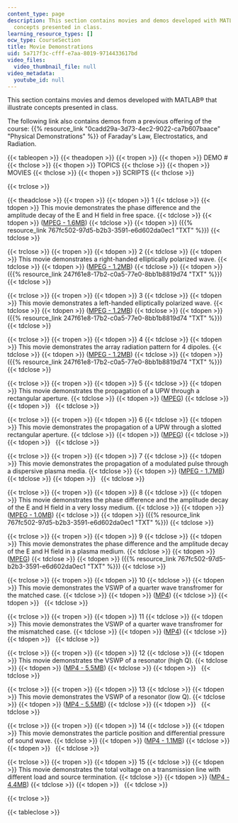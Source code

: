 ```yaml
---
content_type: page
description: This section contains movies and demos developed with MATLAB that illustrate
  concepts presented in class.
learning_resource_types: []
ocw_type: CourseSection
title: Movie Demonstrations
uid: 5a717f3c-cfff-e7aa-8019-9714433617bd
video_files:
  video_thumbnail_file: null
video_metadata:
  youtube_id: null
---
```


This section contains movies and demos developed with MATLAB® that illustrate concepts presented in class.

The following link also contains demos from a previous offering of the course: {{% resource_link "0cadd29a-3d73-4ec2-9022-ca7b607baace" "Physical Demonstrations" %}} of Faraday's Law, Electrostatics, and Radiation.

{{< tableopen >}}
{{< theadopen >}}
{{< tropen >}}
{{< thopen >}}
DEMO #
{{< thclose >}}
{{< thopen >}}
TOPICS
{{< thclose >}}
{{< thopen >}}
MOVIES
{{< thclose >}}
{{< thopen >}}
SCRIPTS
{{< thclose >}}

{{< trclose >}}

{{< theadclose >}}
{{< tropen >}}
{{< tdopen >}}
1
{{< tdclose >}}
{{< tdopen >}}
This movie demonstrates the phase difference and the amplitude decay of the E and H field in free space.
{{< tdclose >}}
{{< tdopen >}}
([MPEG - 1.6MB](/ans7870/6/6.013/f02/freespace.mpeg))
{{< tdclose >}}
{{< tdopen >}}
({{% resource_link 767fc502-97d5-b2b3-3591-e6d602da0ec1 "TXT" %}})
{{< tdclose >}}

{{< trclose >}}
{{< tropen >}}
{{< tdopen >}}
2
{{< tdclose >}}
{{< tdopen >}}
This movie demonstrates a right-handed elliptically polarized wave.
{{< tdclose >}}
{{< tdopen >}}
([MPEG - 1.2MB](/ans7870/6/6.013/f02/RHEP.mpeg))
{{< tdclose >}}
{{< tdopen >}}
({{% resource_link 247f61e8-17b2-c0a5-77e0-8bb1b8819d74 "TXT" %}})
{{< tdclose >}}

{{< trclose >}}
{{< tropen >}}
{{< tdopen >}}
3
{{< tdclose >}}
{{< tdopen >}}
This movie demonstrates a left-handed elliptically polarized wave.
{{< tdclose >}}
{{< tdopen >}}
([MPEG - 1.2MB](/ans7870/6/6.013/f02/LHEP.mpeg))
{{< tdclose >}}
{{< tdopen >}}
({{% resource_link 247f61e8-17b2-c0a5-77e0-8bb1b8819d74 "TXT" %}})
{{< tdclose >}}

{{< trclose >}}
{{< tropen >}}
{{< tdopen >}}
4
{{< tdclose >}}
{{< tdopen >}}
This movie demonstrates the array radiation pattern for 4 dipoles.
{{< tdclose >}}
{{< tdopen >}}
([MPEG - 1.2MB](/ans7870/6/6.013/f02/4dipoles.mpeg))
{{< tdclose >}}
{{< tdopen >}}
({{% resource_link 247f61e8-17b2-c0a5-77e0-8bb1b8819d74 "TXT" %}})
{{< tdclose >}}

{{< trclose >}}
{{< tropen >}}
{{< tdopen >}}
5
{{< tdclose >}}
{{< tdopen >}}
This movie demonstrates the propagation of a UPW through a rectangular aperture.
{{< tdclose >}}
{{< tdopen >}}
([MPEG](/ans7870/6/6.013/f02/diffract.mpeg))
{{< tdclose >}}
{{< tdopen >}}
 
{{< tdclose >}}

{{< trclose >}}
{{< tropen >}}
{{< tdopen >}}
6
{{< tdclose >}}
{{< tdopen >}}
This movie demonstrates the propagation of a UPW through a slotted rectangular aperture.
{{< tdclose >}}
{{< tdopen >}}
([MPEG](/ans7870/6/6.013/f02/diffract2.mpeg))
{{< tdclose >}}
{{< tdopen >}}
 
{{< tdclose >}}

{{< trclose >}}
{{< tropen >}}
{{< tdopen >}}
7
{{< tdclose >}}
{{< tdopen >}}
This movie demonstrates the propagation of a modulated pulse through a dispersive plasma media.
{{< tdclose >}}
{{< tdopen >}}
([MPEG - 1.7MB](/ans7870/6/6.013/f02/dispersion.mpg))
{{< tdclose >}}
{{< tdopen >}}
 
{{< tdclose >}}

{{< trclose >}}
{{< tropen >}}
{{< tdopen >}}
8
{{< tdclose >}}
{{< tdopen >}}
This movie demonstrates the phase difference and the amplitude decay of the E and H field in a very lossy medium.
{{< tdclose >}}
{{< tdopen >}}
([MPEG - 1.0MB](/ans7870/6/6.013/f02/lossy.mpeg))
{{< tdclose >}}
{{< tdopen >}}
({{% resource_link 767fc502-97d5-b2b3-3591-e6d602da0ec1 "TXT" %}})
{{< tdclose >}}

{{< trclose >}}
{{< tropen >}}
{{< tdopen >}}
9
{{< tdclose >}}
{{< tdopen >}}
This movie demonstrates the phase difference and the amplitude decay of the E and H field in a plasma medium.
{{< tdclose >}}
{{< tdopen >}}
([MPEG](/ans7870/6/6.013/f02/plasma.mpeg))
{{< tdclose >}}
{{< tdopen >}}
({{% resource_link 767fc502-97d5-b2b3-3591-e6d602da0ec1 "TXT" %}})
{{< tdclose >}}

{{< trclose >}}
{{< tropen >}}
{{< tdopen >}}
10
{{< tdclose >}}
{{< tdopen >}}
This movie demonstrates the VSWP of a quarter wave transfromer for the matched case.
{{< tdclose >}}
{{< tdopen >}}
([MP4](/ans7870/6/6.013/f02/mat_50.mp4))
{{< tdclose >}}
{{< tdopen >}}
 
{{< tdclose >}}

{{< trclose >}}
{{< tropen >}}
{{< tdopen >}}
11
{{< tdclose >}}
{{< tdopen >}}
This movie demonstrates the VSWP of a quarter wave transfromer for the mismatched case.
{{< tdclose >}}
{{< tdopen >}}
([MP4](/ans7870/6/6.013/f02/mis_50.mp4))
{{< tdclose >}}
{{< tdopen >}}
 
{{< tdclose >}}

{{< trclose >}}
{{< tropen >}}
{{< tdopen >}}
12
{{< tdclose >}}
{{< tdopen >}}
This movie demonstrates the VSWP of a resonator (high Q).
{{< tdclose >}}
{{< tdopen >}}
([MP4 - 5.5MB](/ans7870/6/6.013/f02/high_q.mp4))
{{< tdclose >}}
{{< tdopen >}}
 
{{< tdclose >}}

{{< trclose >}}
{{< tropen >}}
{{< tdopen >}}
13
{{< tdclose >}}
{{< tdopen >}}
This movie demonstrates the VSWP of a resonator (low Q).
{{< tdclose >}}
{{< tdopen >}}
([MP4 - 5.5MB](/ans7870/6/6.013/f02/low_q.mp4))
{{< tdclose >}}
{{< tdopen >}}
 
{{< tdclose >}}

{{< trclose >}}
{{< tropen >}}
{{< tdopen >}}
14
{{< tdclose >}}
{{< tdopen >}}
This movie demonstrates the particle position and differential pressure of sound wave.
{{< tdclose >}}
{{< tdopen >}}
([MP4 - 1.1MB](/ans7870/6/6.013/f02/soundwave.mp4))
{{< tdclose >}}
{{< tdopen >}}
 
{{< tdclose >}}

{{< trclose >}}
{{< tropen >}}
{{< tdopen >}}
15
{{< tdclose >}}
{{< tdopen >}}
This movie demonstrates the total voltage on a transmission line with different load and source termination.
{{< tdclose >}}
{{< tdopen >}}
([MP4 - 4.4MB](/ans7870/6/6.013/f02/Tlines.mpeg))
{{< tdclose >}}
{{< tdopen >}}
 
{{< tdclose >}}

{{< trclose >}}

{{< tableclose >}}